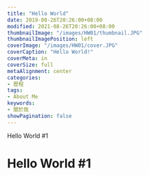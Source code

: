 ```yaml
---
title: "Hello World"
date: 2019-08-26T20:26:00+08:00
modified: 2021-08-26T20:26:00+08:00
thumbnailImage: "/images/HW01/thumbnail.JPG"
thumbnailImagePosition: left
coverImage: "/images/HW01/cover.JPG"
coverCaption: "Hello World!"
coverMeta: in
coverSize: full
metaAlignment: center
categories:
- 歷程
tags:
- About Me
keywords:
- 關於我
showPagination: false
---
```


Hello World #1

<!--more-->

# Hello World #1
